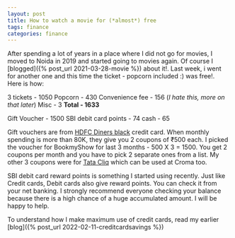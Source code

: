 ```yaml
---
layout: post
title: How to watch a movie for (*almost*) free 
tags: finance
categories: finance
---
```


After spending a lot of years in a place where I did not go for movies, I moved to Noida in 2019 and started going to movies again. Of course I [blogged]({% post_url 2021-03-28-movie %}) about it!. Last week, i went for another one and this time the ticket - popcorn included :) was free!. Here is how:

3 tickets - 1050
Popcorn - 430 
Convenience fee - 156 (*I hate this, more on that later*)
Misc - 3
**Total - 1633**

Gift Voucher - 1500 
SBI debit card points - 74
cash - 65


Gift vouchers are from [HDFC Diners black](https://www.hdfcbank.com/personal/pay/cards/credit-cards/diners-club-black) credit card. When monthly spending is more than 80K, they give you 2 coupons of ₹500 each. I picked the voucher for BookmyShow for last 3 months - 500 X 3 = 1500. You get 2 coupons per month and you have to pick 2 separate ones from a list. My other 3 coupons were for [Tata Cliq](https://www.tatacliq.com/) which can be used at Croma too.


SBI debit card reward points is something I started using recently. Just like Credit cards, Debit cards also give reward points. You can check it from your net banking. I strongly recommend everyone checking your balance because there is a high chance of a huge accumulated amount. I will be happy to help. 

To understand how I make maximum use of credit cards, read my earlier [blog]({% post_url 2022-02-11-creditcardsavings %})
